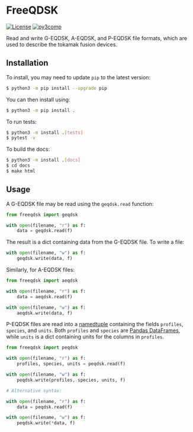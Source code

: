 # FreeQDSK

[![License](https://img.shields.io/badge/license-MIT-blue.svg)](https://img.shields.io/badge/license-MIT-blue.svg)
[![py3comp](https://img.shields.io/badge/py3-compatible-brightgreen.svg)](https://img.shields.io/badge/py3-compatible-brightgreen.svg)

Read and write G-EQDSK, A-EQDSK, and P-EQDSK file formats, which are used to describe
the tokamak fusion devices.

## Installation

To install, you may need to update `pip` to the latest version:

```bash
$ python3 -m pip install --upgrade pip
```

You can then install using:

```bash
$ python3 -m pip install .
```

To run tests:

```bash
$ python3 -m install .[tests]
$ pytest -v
```

To build the docs:

```bash
$ python3 -m install .[docs]
$ cd docs
$ make html
```

## Usage

A G-EQDSK file may be read using the `geqdsk.read` function:

```python
from freeqdsk import geqdsk

with open(filename, "r") as f:
    data = geqdsk.read(f)
```

The result is a dict containing data from the G-EQDSK file. To write a file:

```python
with open(filename, "w") as f:
    geqdsk.write(data, f)
```

Similarly, for A-EQDSK files:

```python
from freeqdsk import aeqdsk

with open(filename, "r") as f:
    data = aeqdsk.read(f)

with open(filename, "w") as f:
    aeqdsk.write(data, f)
```

P-EQDSK files are read into a [namedtuple][namedtuple] containing the fields `profiles`,
`species`, and `units`. Both `profiles` and `species` are
[Pandas DataFrames](dataframe), while `units` is a dict containing units for the columns
in `profiles`.

```python
from freeqdsk import peqdsk

with open(filename, "r") as f:
    profiles, species, units = peqdsk.read(f)

with open(filename, "w") as f:
    peqdsk.write(profiles, species, units, f)

# Alternative syntax:

with open(filename, "r") as f:
    data = peqdsk.read(f)

with open(filename, "w") as f:
    peqdsk.write(*data, f)
```

[namedtuple]: https://docs.python.org/3/library/collections.html#collections.namedtuple
[dataframe]: https://pandas.pydata.org/docs/reference/api/pandas.DataFrame.html

